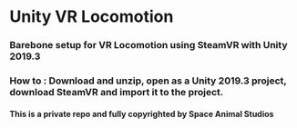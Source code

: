 # Unity VR Locomotion
### Barebone setup for VR Locomotion using SteamVR with Unity 2019.3


### How to : Download and unzip, open as a Unity 2019.3 project, download SteamVR and import it to the project. 




#### This is a private repo and fully copyrighted by Space Animal Studios

